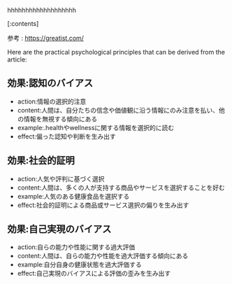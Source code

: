 

hhhhhhhhhhhhhhhhhhh
    
[:contents]

参考 : https://greatist.com/

Here are the practical psychological principles that can be derived from the article:

## 効果:認知のバイアス
- action:情報の選択的注意
- content:人間は、自分たちの信念や価値観に沿う情報にのみ注意を払い、他の情報を無視する傾向にある
- example:.healthやwellnessに関する情報を選択的に読む
- effect:偏った認知や判断を生み出す

## 効果:社会的証明
- action:人気や評判に基づく選択
- content:人間は、多くの人が支持する商品やサービスを選択することを好む
- example:人気のある健康食品を選択する
- effect:社会的証明による商品或サービス選択の偏りを生み出す

## 効果:自己実現のバイアス
- action:自らの能力や性能に関する過大評価
- content:人間は、自らの能力や性能を過大評価する傾向にある
- example:自分自身の健康状態を過大評価する
- effect:自己実現のバイアスによる評価の歪みを生み出す

    